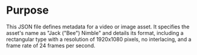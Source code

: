 # Purpose
This JSON file defines metadata for a video or image asset. It specifies the asset's name as "Jack (\"Bee\") Nimble" and details its format, including a rectangular type with a resolution of 1920x1080 pixels, no interlacing, and a frame rate of 24 frames per second.

